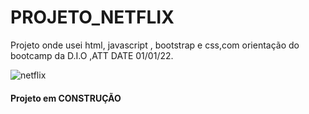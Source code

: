 <h1>PROJETO_NETFLIX</h1>

<p>Projeto onde usei html, javascript , bootstrap e css,com orientação do bootcamp da D.I.O ,ATT DATE 01/01/22.</p>


![netflix](https://user-images.githubusercontent.com/94874005/151727294-623c52f3-8e7b-4e23-9f95-5931050dfcf0.jpg) 

<h4>Projeto em CONSTRUÇÃO<h4>
